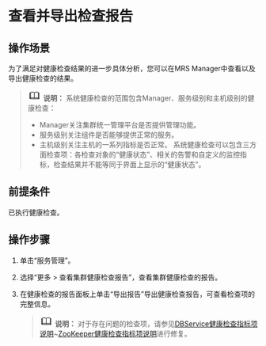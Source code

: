 # 查看并导出检查报告<a name="mrs_01_0275"></a>

## 操作场景<a name="zh-cn_topic_0035251716_sfafe64b4633d477a94c766704418cc78"></a>

为了满足对健康检查结果的进一步具体分析，您可以在MRS Manager中查看以及导出健康检查的结果。

>![](public_sys-resources/icon-note.gif) **说明：** 
>系统健康检查的范围包含Manager、服务级别和主机级别的健康检查：
>-   Manager关注集群统一管理平台是否提供管理功能。
>-   服务级别关注组件是否能够提供正常的服务。
>-   主机级别关注主机的一系列指标是否正常。
>系统健康检查可以包含三方面检查项：各检查对象的“健康状态”、相关的告警和自定义的监控指标，检查结果并不能等同于界面上显示的“健康状态”。

## 前提条件<a name="zh-cn_topic_0035251716_s1460bd0a4da84a309684ee75cd312021"></a>

已执行健康检查。

## 操作步骤<a name="zh-cn_topic_0035251716_s6c0ec3bfb17148a39544e41fa912c767"></a>

1.  单击“服务管理”。
2.  选择“更多 \> 查看集群健康检查报告”，查看集群健康检查的报告。
3.  在健康检查的报告面板上单击“导出报告”导出健康检查报告，可查看检查项的完整信息。

    >![](public_sys-resources/icon-note.gif) **说明：** 
    >对于存在问题的检查项，请参见[DBService健康检查指标项说明](DBService健康检查指标项说明-22.md)\~[ZooKeeper健康检查指标项说明](ZooKeeper健康检查指标项说明-37.md)进行修复。


